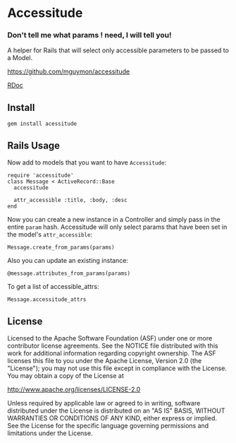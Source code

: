 # Accessitude

### Don't tell me what params ! need, I will tell you!

A helper for Rails that will select only accessible parameters to be passed to a Model.

https://github.com/mguymon/accessitude

[RDoc](http://rubydoc.info/gems/accessitude/frames)

## Install

    gem install acessitude

## Rails Usage

Now add to models that you want to have `Accessitude`:

    require 'accessitude'
    class Message < ActiveRecord::Base
      accessitude
      
      attr_accessible :title, :body, :desc
    end
    
Now you can create a new instance in a Controller and simply pass in the entire `param` hash. Accessitude will only select params that have been set in the model's `attr_accessible`:

    Message.create_from_params(params)
    
Also you can update an existing instance:
    
    @message.attributes_from_params(params)

To get a list of accessible_attrs:
    
    Message.accessitude_attrs
    
## License

Licensed to the Apache Software Foundation (ASF) under one or more
contributor license agreements.  See the NOTICE file distributed with this
work for additional information regarding copyright ownership.  The ASF
licenses this file to you under the Apache License, Version 2.0 (the
"License"); you may not use this file except in compliance with the License.
You may obtain a copy of the License at

  http://www.apache.org/licenses/LICENSE-2.0

Unless required by applicable law or agreed to in writing, software
distributed under the License is distributed on an "AS IS" BASIS, WITHOUT
WARRANTIES OR CONDITIONS OF ANY KIND, either express or implied.  See the
License for the specific language governing permissions and limitations under
the License.

